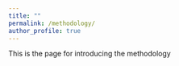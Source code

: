 ```yaml
---
title: ""
permalink: /methodology/
author_profile: true
---
```


This is the page for introducing the methodology
